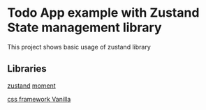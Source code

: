 # Todo App example with Zustand State management library

This project shows basic usage of zustand library

## Libraries

[zustand](https://github.com/pmndrs/zustand)
[moment](https://www.npmjs.com/package/moment)

[css framework Vanilla](https://vanillaframework.io/)
